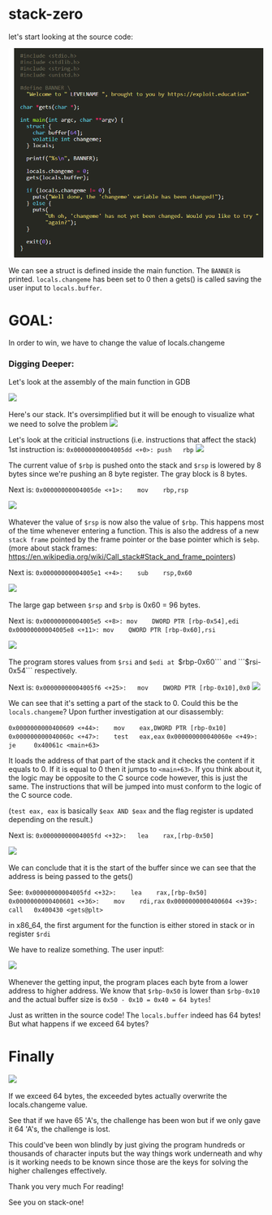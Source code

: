# stack-zero

let's start looking at the source code:

![](https://raw.githubusercontent.com/Altelus1/Hacking_Adventures/master/Phoenix/stack-zero/images/1.png)

We can see a struct is defined inside the main function.
The ```BANNER``` is printed.
```locals.changeme``` has been set to 0 then a gets() is called saving the
user input to ```locals.buffer```.

# GOAL:
In order to win, we have to change the value of locals.changeme

### Digging Deeper:

Let's look at the assembly of the main function in GDB

![](https://raw.githubusercontent.com/Altelus1/Hacking_Adventures/master/Phoenix/stack-zero/images/2.png)

Here's our stack. It's oversimplified but it will be enough
to visualize what we need to solve the problem
![](https://raw.githubusercontent.com/Altelus1/Hacking_Adventures/master/Phoenix/stack-zero/images/3.png)

Let's look at the criticial instructions (i.e. instructions that affect the stack)
1st instruction is: ```0x00000000004005dd <+0>:	push   rbp```
![](https://raw.githubusercontent.com/Altelus1/Hacking_Adventures/master/Phoenix/stack-zero/images/4.png)

The current value of ```$rbp``` is pushed onto the stack and ```$rsp``` is 
lowered by 8 bytes since we're pushing an 8 byte register. The gray block
is 8 bytes.

Next is: ```0x00000000004005de <+1>:	mov    rbp,rsp```

![](https://raw.githubusercontent.com/Altelus1/Hacking_Adventures/master/Phoenix/stack-zero/images/5.png)

Whatever the value of ```$rsp``` is now also the value of ```$rbp```.
This happens most of the time whenever entering a function. This
is also the address of a new ```stack frame``` pointed by the
frame pointer or the base pointer which is ```$ebp```.
(more about stack frames: https://en.wikipedia.org/wiki/Call_stack#Stack_and_frame_pointers)

Next is: ```0x00000000004005e1 <+4>:	sub    rsp,0x60```

![](https://raw.githubusercontent.com/Altelus1/Hacking_Adventures/master/Phoenix/stack-zero/images/5_5.png)

The large gap between ```$rsp``` and ```$rbp``` is 0x60 = 96 bytes.

Next is: 
```0x00000000004005e5 <+8>:	mov    DWORD PTR [rbp-0x54],edi```
```0x00000000004005e8 <+11>: mov    QWORD PTR [rbp-0x60],rsi```


![](https://raw.githubusercontent.com/Altelus1/Hacking_Adventures/master/Phoenix/stack-zero/images/7.png)

The program stores values from ```$rsi``` and ```$edi at ```$rbp-0x60```
and ```$rsi-0x54``` respectively.

Next is: ```0x00000000004005f6 <+25>:	mov    DWORD PTR [rbp-0x10],0x0```
![](https://raw.githubusercontent.com/Altelus1/Hacking_Adventures/master/Phoenix/stack-zero/images/7_5.png)

We can see that it's setting a part of the stack to 0.
Could this be the ```locals.changeme```?
Upon further investigation at our disassembly:

```0x0000000000400609 <+44>:	mov    eax,DWORD PTR [rbp-0x10]```
```0x000000000040060c <+47>:	test   eax,eax```
```0x000000000040060e <+49>:	je     0x40061c <main+63>```

It loads the address of that part of the stack and it checks the content
if it equals to 0. If it is equal to 0 then it jumps to 
```<main+63>```. If you think about it, the logic may
be opposite to the C source code however, this is
just the same. The instructions that will be jumped
into must conform to the logic of the C source code.

(```test eax, eax``` is basically ```$eax AND $eax```
and the flag register is updated depending on the result.)

Next is: ```0x00000000004005fd <+32>:	lea    rax,[rbp-0x50]```

![](https://raw.githubusercontent.com/Altelus1/Hacking_Adventures/master/Phoenix/stack-zero/images/8.png)

We can conclude that it is the start of the buffer since we can
see that the address is being passed to the gets()

See:
```0x00000000004005fd <+32>:	lea    rax,[rbp-0x50]```
```0x0000000000400601 <+36>:	mov    rdi,rax```
```0x0000000000400604 <+39>:	call   0x400430 <gets@plt>```

in x86_64, the first argument for the function is either stored
in stack or in register ```$rdi```

We have to realize something. The user input!:

![](https://raw.githubusercontent.com/Altelus1/Hacking_Adventures/master/Phoenix/stack-zero/images/9.png)

Whenever the getting input, the program places each byte from
a lower address to higher address. We know that ```$rbp-0x50```
is lower than ```$rbp-0x10``` and the actual buffer size is
```0x50 - 0x10 = 0x40 = 64 bytes```!

Just as written in the source code! The ```locals.buffer```
indeed has 64 bytes! But what happens if we exceed 64 bytes?

# Finally

![](https://raw.githubusercontent.com/Altelus1/Hacking_Adventures/master/Phoenix/stack-zero/images/10.png)

If we exceed 64 bytes, the exceeded bytes actually overwrite the locals.changeme value.

See that if we have 65 'A's, the challenge has been won 
but if we only gave it 64 'A's, the challenge is lost.

This could've been won blindly by just giving the program
hundreds or thousands of character inputs but the way things
work underneath and why is it working needs to be known
since those are the keys for solving the higher challenges
effectively. 

Thank you very much For reading!

See you on stack-one!



